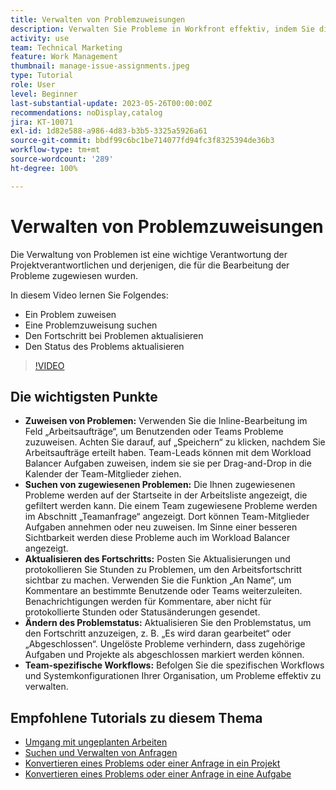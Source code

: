 ```yaml
---
title: Verwalten von Problemzuweisungen
description: Verwalten Sie Probleme in Workfront effektiv, indem Sie die Inline-Bearbeitung und den Workload Balancer für Arbeitsaufträge verwenden, den Fortschritt nachverfolgen und aktualisieren, Problemstatus ändern und teamspezifische Workflows einhalten, um eine nahtlose Projektausführung zu gewährleisten.
activity: use
team: Technical Marketing
feature: Work Management
thumbnail: manage-issue-assignments.jpeg
type: Tutorial
role: User
level: Beginner
last-substantial-update: 2023-05-26T00:00:00Z
recommendations: noDisplay,catalog
jira: KT-10071
exl-id: 1d82e588-a986-4d83-b3b5-3325a5926a61
source-git-commit: bbdf99c6bc1be714077fd94fc3f8325394de36b3
workflow-type: tm+mt
source-wordcount: '289'
ht-degree: 100%

---
```


# Verwalten von Problemzuweisungen

Die Verwaltung von Problemen ist eine wichtige Verantwortung der Projektverantwortlichen und derjenigen, die für die Bearbeitung der Probleme zugewiesen wurden.

In diesem Video lernen Sie Folgendes:

* Ein Problem zuweisen
* Eine Problemzuweisung suchen
* Den Fortschritt bei Problemen aktualisieren
* Den Status des Problems aktualisieren

>[!VIDEO](https://video.tv.adobe.com/v/3419931/?quality=12&learn=on&enablevpops=1)

## Die wichtigsten Punkte

* **Zuweisen von Problemen:** Verwenden Sie die Inline-Bearbeitung im Feld „Arbeitsaufträge“, um Benutzenden oder Teams Probleme zuzuweisen. Achten Sie darauf, auf „Speichern“ zu klicken, nachdem Sie Arbeitsaufträge erteilt haben. Team-Leads können mit dem Workload Balancer Aufgaben zuweisen, indem sie sie per Drag-and-Drop in die Kalender der Team-Mitglieder ziehen. 
* **Suchen von zugewiesenen Problemen:** Die Ihnen zugewiesenen Probleme werden auf der Startseite in der Arbeitsliste angezeigt, die gefiltert werden kann. Die einem Team zugewiesene Probleme werden im Abschnitt „Teamanfrage“ angezeigt. Dort können Team-Mitglieder Aufgaben annehmen oder neu zuweisen. Im Sinne einer besseren Sichtbarkeit werden diese Probleme auch im Workload Balancer angezeigt. 
* **Aktualisieren des Fortschritts:** Posten Sie Aktualisierungen und protokollieren Sie Stunden zu Problemen, um den Arbeitsfortschritt sichtbar zu machen. Verwenden Sie die Funktion „An Name“, um Kommentare an bestimmte Benutzende oder Teams weiterzuleiten. Benachrichtigungen werden für Kommentare, aber nicht für protokollierte Stunden oder Statusänderungen gesendet. 
* **Ändern des Problemstatus:** Aktualisieren Sie den Problemstatus, um den Fortschritt anzuzeigen, z. B. „Es wird daran gearbeitet“ oder „Abgeschlossen“. Ungelöste Probleme verhindern, dass zugehörige Aufgaben und Projekte als abgeschlossen markiert werden können. 
* **Team-spezifische Workflows:** Befolgen Sie die spezifischen Workflows und Systemkonfigurationen Ihrer Organisation, um Probleme effektiv zu verwalten. 


## Empfohlene Tutorials zu diesem Thema

* [Umgang mit ungeplanten Arbeiten](/help/manage-work/issues-requests/handle-unplanned-work.md)
* [Suchen und Verwalten von Anfragen](/help/manage-work/issues-requests/find-requests.md)
* [Konvertieren eines Problems oder einer Anfrage in ein Projekt](/help/manage-work/issues-requests/create-a-project-from-a-request.md)
* [Konvertieren eines Problems oder einer Anfrage in eine Aufgabe](/help/manage-work/issues-requests/convert-issues-to-other-work-items.md)
